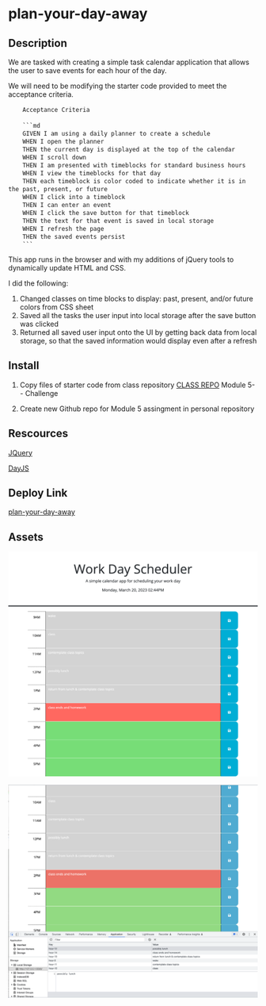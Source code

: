 # plan-your-day-away

## Description
We are tasked with creating a simple task calendar application that allows the user to save events for each hour of the day. 

We will need to be modifying the starter code provided to meet the acceptance criteria.


        Acceptance Criteria

        ```md
        GIVEN I am using a daily planner to create a schedule
        WHEN I open the planner
        THEN the current day is displayed at the top of the calendar
        WHEN I scroll down
        THEN I am presented with timeblocks for standard business hours
        WHEN I view the timeblocks for that day
        THEN each timeblock is color coded to indicate whether it is in the past, present, or future
        WHEN I click into a timeblock
        THEN I can enter an event
        WHEN I click the save button for that timeblock
        THEN the text for that event is saved in local storage
        WHEN I refresh the page
        THEN the saved events persist
        ```

 This app runs in the browser and with my additions of jQuery tools to dynamically update HTML and CSS.

 I did the following:

 1. Changed classes on time blocks to display: past, present, and/or future colors from CSS sheet
 2. Saved all the tasks the user input into local storage after the save button was clicked
 3. Returned all saved user input onto the UI by getting back data from local storage, so that the saved information would display even after a refresh

## Install
1. Copy files of starter code from class repository
[CLASS REPO](https://uclax.bootcampcontent.com/UCLA-Coding-Boot-Camp/UCLA-VIRT-FSF-FT-02-2023-U-LOLC)
    Module 5-- Challenge

2. Create new Github repo for Module 5 assingment in personal repository

## Rescources
[JQuery](https://api.jquery.com/click/)


[DayJS](https://day.js.org/docs/en/parse/now)

## Deploy Link
[plan-your-day-away](https://jjjgm.github.io/plan-your-day-away/)

## Assets
![planner](/assets/images/127.0.0.1_5500_index.html.png)


![localstorage](/assets/images/Screen%20Shot%202023-03-20%20at%202.48.55%20PM.png)